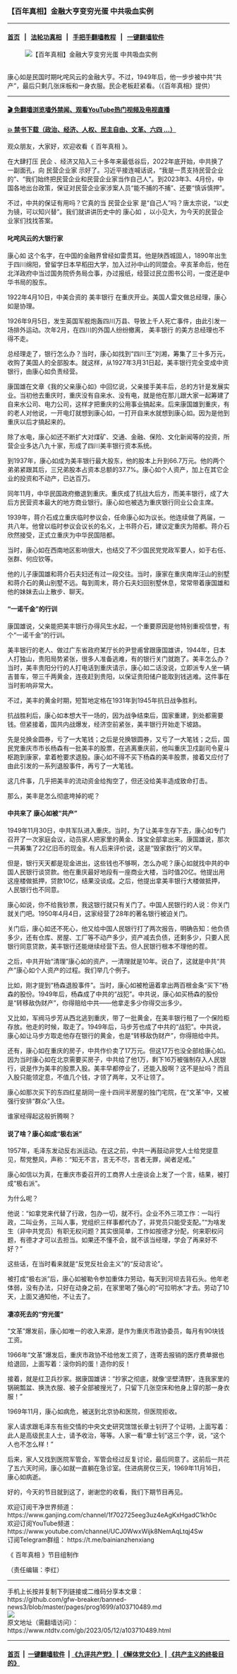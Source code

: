 ### 【百年真相】金融大亨变穷光蛋 中共吸血实例
------------------------

#### [首页](https://github.com/gfw-breaker/banned-news3/blob/master/README.md) &nbsp;&nbsp;|&nbsp;&nbsp; [法轮功真相](https://github.com/begood0513/basic/blob/master/README.md)  &nbsp;&nbsp;|&nbsp;&nbsp; [手把手翻墙教程](https://github.com/gfw-breaker/guides/wiki)  &nbsp;&nbsp;|&nbsp;&nbsp; [一键翻墙软件](https://github.com/gfw-breaker/nogfw/blob/master/README.md)  



<div><div class="featured_image">
 <figure>
  <img alt="【百年真相】金融大亨变穷光蛋 中共吸血实例" src="https://i.ntdtv.com/assets/uploads/2023/05/id103710491-maxresdefault-4-800x450.jpg"/>
 </figure><br/>
 <span class="caption">
  康心如是民国时期叱咤风云的金融大亨。不过，1949年后，他一步步被中共“共产”，最后只剩几张床板和一身衣服。民企老板赶紧看。（《百年真相》提供）
 </span>
</div>
</div><hr/>

#### [ 🎬  免翻墙浏览墙外禁闻、观看YouTube热门视频及电视直播](https://github.com/gfw-breaker/HelloWorld)

#### [ 💥  禁书下载（政治、经济、人权、民主自由、文革、六四 ...）](https://github.com/gfw-breaker/books/blob/master/README.md)

<div><div class="post_content" itemprop="articleBody">
 <p>
  观众朋友，大家好，欢迎收看《
  <ok href="https://www.ntdtv.com/gb/百年真相.htm">
   百年真相
  </ok>
  》。
 </p>
 <p>
  在大肆打压
  <ok href="https://www.ntdtv.com/gb/民企.htm">
   民企
  </ok>
  、经济又陷入三十多年来最低谷后，2022年底开始，中共换了一副面孔，向
  <ok href="https://www.ntdtv.com/gb/民营企业家.htm">
   民营企业家
  </ok>
  示好了。习近平接连喊话说，“我是一贯支持民营企业的”、“我们始终把民营企业和民营企业家当作自己人”。到2023年3、4月份，中国各地出台政策，保证对民营企业家涉案人员“能不捕的不捕”、还要“慎诉慎押”。
 </p>
 <p>
  不过，中共的保证有用吗？它真的当
  <ok href="https://www.ntdtv.com/gb/民营企业家.htm">
   民营企业家
  </ok>
  是“自己人”吗？唐太宗说，“以史为镜，可以知兴替”。我们就讲讲历史中的
  <ok href="https://www.ntdtv.com/gb/康心如.htm">
   康心如
  </ok>
  ，以小见大，为今天的民营企业家们找找答案。
  <br/>
 </p>
 <p>
 </p>
 <p>
 </p>
 <h4>
  叱咤风云的大银行家
 </h4>
 <p>
  <ok href="https://www.ntdtv.com/gb/康心如.htm">
   康心如
  </ok>
  这个名字，在中国的金融界曾经如雷贯耳。他是陕西城固人，1890年出生于四川绵阳，曾留学日本早稻田大学，加入过孙中山的同盟会。辛亥革命后，他在北洋政府中当过国务院侨务局佥事，办过报纸，经营过民立图书公司，一度还是中华书局的股东。
 </p>
 <p>
  1922年4月10日，中美合资的
  <ok href="https://www.ntdtv.com/gb/美丰银行.htm">
   美丰银行
  </ok>
  在重庆开业。美国人雷文做总经理，康心如是协理。
 </p>
 <p>
  1926年9月5日，发生英国军舰炮轰四川万县、导致上千人死亡事件，由此引发一场排外运动。次年2月，在四川的外国人纷纷撤离，
  <ok href="https://www.ntdtv.com/gb/美丰银行.htm">
   美丰银行
  </ok>
  的美方总经理也不得不走。
 </p>
 <p>
  总经理走了，银行怎么办？当时，康心如找到“四川王”刘湘，筹集了三十多万元，收购了美国人的全部股本。就这样，从1927年3月31日起，美丰银行完全变成中资银行，由康心如负责经营。
 </p>
 <p>
  康国雄在文章《我的父亲康心如》中回忆说，父亲接手美丰后，总的方针是发展实业。当初他去重庆时，重庆没有自来水、没有电，就是他在那儿跟大家一起筹建了自来水公司、电力公司，这样才把重庆的公用事业搞起来。后来康国雄到重庆，有的老人对他说，一开电灯就想到康心如，一打开自来水就想到康心如。因为是他到重庆以后才搞起来的。
 </p>
 <p>
  除了水电，康心如还不断扩大对煤矿、交通、金融、保险、文化新闻等的投资，所营企业多达八九十家，形成了四川美丰银行资本系统。
 </p>
 <p>
  到1937年，康心如成为美丰银行最大股东，他的股本上升到66.7万元。他的两个弟弟紧跟其后，三兄弟股本占资本总额的37.7%。康心如个人资产，加上在其它企业的投资和不动产，已达百万。
 </p>
 <p>
  同年11月，中华民国政府撤退到重庆。重庆成了抗战大后方，而美丰银行，成了大后方民营资本最大的地方商业银行。康心如也被选为重庆银行同业公会主席。
 </p>
 <p>
  1939年，蒋介石成立重庆临时参议会，任命康心如为议长。他连续做了两届，一共八年。他曾以临时参议会议长的名义，上书蒋介石，建议定重庆为陪都。蒋介石欣然接受，正式立重庆为中华民国陪都。
 </p>
 <p>
  当时，康心如在西南地区影响很大，也结交了不少国民党党政军要人，如于右任、张群、何应钦等。
 </p>
 <p>
  他的儿子康国雄和蒋介石夫妇还有过一段交往。当时，康家在重庆南岸汪山的别墅和蒋介石的黄山别墅不远。每到周末，蒋介石夫妇回别墅休息，常常带着康国雄和他的妹妹去山上散步、聊天。
 </p>
 <h4>
  “一诺千金”的行训
 </h4>
 <p>
  康国雄说，父亲能把美丰银行办得风生水起，一个重要原因是他特别重视信誉，有个“一诺千金”的行训。
 </p>
 <p>
  美丰银行的老人、做过广东省政府某厅长的尹登甫曾跟康国雄讲，1944年，日本人打独山，贵阳局势紧张，很多人准备逃难，有的银行关门就跑了。美丰怎么办？当时，美丰贵阳分行的人打电话到重庆请示，康心如二话没说，立即派专人坐一辆吉普车，带三千两黄金，连夜赶到贵阳，以保证贵阳储户能取到钱逃难。这件事在当时影响非常大。
 </p>
 <p>
  不过，美丰的黄金时期，短暂地定格在1931年到1945年抗日战争胜利。
 </p>
 <p>
  抗战胜利后，康心如本想大干一场的，因为战争结束后，国家重建，到处都需要钱。但紧接着，国共内战爆发，经济空前紧张，美丰银行开始走下坡路。
 </p>
 <p>
  先是兑换金圆券，亏了一大笔钱；之后是兑换银圆券，又亏了一大笔钱；之后，国民党重庆市市长杨森有一批美丰的股票，在逃离重庆前，他叫重庆卫戍副司令夏斗枢跑到康家，拿着枪要求退股。康心如不得不买下杨森的美丰股票，接着又应付了由此引发的一系列退股事件，再亏了一大笔钱。
 </p>
 <p>
  这几件事，几乎把美丰的流动资金给掏空了，但还没给美丰造成致命打击。
 </p>
 <p>
  那么，美丰是怎么彻底垮掉的呢？
 </p>
 <h4>
  中共来了 康心如被“共产”
 </h4>
 <p>
  1949年11月30日，中共军队进入重庆。当时，为了让美丰生存下去，康心如专门召开了一次家庭会议，动员家人把家里的黄金、珠宝全部拿出来。康国雄说，那次一共筹集了22亿旧币的现金。有人后来评价说，这是“毁家救行”的义举。
 </p>
 <p>
  但是，银行天天都是现金进出，这些钱也不够啊，怎么办呢？康心如就找中共的中国人民银行谈贷款。他在重庆最好地段有一座商业大楼，当时值20亿。他提出用这座楼做抵押，贷款10亿，结果没谈成。之后，他提出拿美丰银行大楼做抵押，人民银行也不同意。
 </p>
 <p>
  康心如说，你不给我钞票，我这银行就只有关门了。中国人民银行的人说：你关门就关门吧。1950年4月4日，这家经营了28年的著名银行被迫关门。
 </p>
 <p>
  关门后，康心如还不死心，他又给中国人民银行打了两次报告，明确告知：他负债多少，还有仓库、房屋、工厂等不动产多少，资产减去负债，还剩多少，只要人民银行同意贷款，美丰银行还能继续经营下去。但人民银行根本不理他的茬。
 </p>
 <p>
  之后，中共开始“清理”康心如的资产，一清理就是10年。说白了，这就是中共“共产”康心如个人资产的过程。我们举几个例子。
 </p>
 <p>
  比如，刚才提到“杨森退股事件”。当时，康心如被枪逼着拿出两百根金条“买下”杨森的股份。1949年后，杨森成了中共的“战犯”。中共说，康心如买杨森的股份是“转移敌伪财产”，你得赔给中共——他拿走多少你得交出多少。
 </p>
 <p>
  又比如，军阀马步芳从西北逃到重庆，带了一批黄金，在美丰银行租了一个保险柜存放。他走的时候，取走了。1949年后，马步芳也成了中共的“战犯”。中共说，康心如让马步方取走他存在银行的黄金，也是“转移敌伪财产”，你得赔给中共。
 </p>
 <p>
  还有，康心如在重庆的房子，中共作价卖了17万元。但这17万也没全部给康心如。因为当时康心如在北京需要买房子，中共给了他1万，剩下16万被强制存入人民银行，说是作为美丰的股票入股。美丰早都停业了，还能入股啊？这不是扯吗？而且入股只能领定息，不值几个钱，才领了两年，又不让领了。
 </p>
 <p>
  康心如那次买下的东四红星胡同一座十四间半房屋的独门宅院，在“文革”中，又被强行安排“群众”入住。
 </p>
 <p>
  谁家经得起这般折腾啊？
 </p>
 <h4>
  说了啥？康心如成“极右派”
 </h4>
 <p>
  1957年，毛泽东发动反右派运动。在这之前，中共一再鼓动非党人士给党提意见，帮党整风，声称：“知无不言，言无不尽，言者无罪，闻者足戒。”
 </p>
 <p>
  康心如信以为真，在重庆市委召开的工商界人士座谈会上发了一个言，结果，被打成“极右派”。
 </p>
 <p>
  为什么呢？
 </p>
 <p>
  他说：“如拿党来代替了行政，包办一切，就不行。企业不外三项工作：一叫行政，二叫业务，三叫人事，党组织三样事都代办了，非党员只能受支配。”“为啥发生（非中共党员）有职无权问题？其实很简单，工作如按德才分配，何来职权问题，有德才才可以去担当。如果还不懂不会，就不该当经理，学会了再来好不好？”
 </p>
 <p>
  这些话，在当时看来就是“反党反社会主义”的“反动言论”。
 </p>
 <p>
  被打成“极右派”后，康心如被勒令参加重体力劳动，每天到河坝去背石头。他年老体弱，没有办法，只好在动身之前，在家里喝了强心的“可拉明水”才去。劳动了10天，上面又通知他，不让去了。
 </p>
 <p>
 </p>
 <p>
 </p>
 <h4>
  凄凉死去的“穷光蛋”
 </h4>
 <p>
  “文革”爆发前，康心如唯一的收入来源，是作为重庆市政协委员，每月有90块钱工资。
 </p>
 <p>
  1966年“文革”爆发后，重庆市政协不给他发工资了，连寄去报销的医疗费单据也给退回，上面写着：滚你妈的蛋！造你的反！
 </p>
 <p>
  接着，就是红卫兵抄家。据康国雄讲：“抄家之彻底，就像‘坚壁清野’，连我家里的锅碗瓢盆、换洗衣服、被子全部被搜光了，只留下几张空床和他身上穿的那一身衣服！”
 </p>
 <p>
  1969年11月，康心如病危，被送到北京协和医院，但医院拒收。
 </p>
 <p>
  家人请求跟毛泽东有些交情的中央文史研究馆馆长章士钊开了个证明，上面写着：此人是高级民主人士，请予收治，等等。人家一看“章士钊”这三个字，说，“这个人也不怎么样！”
 </p>
 <p>
  后来，家人又找到医院军管会，军管会经过反复讨论，最后同意了。这前后一共花了五六天时间，康心如就一直躺在急诊室。住进病房仅三天，1969年11月16日，康心如病逝。
 </p>
 <p>
  好的，今天的节目就到这了，谢谢您的收看，我们下期节目再见。
 </p>
 <p>
  欢迎订阅干净世界频道：
  <ok href="https://www.ganjing.com/channel/1f702725eeg3uz4eAgKxHgadC1kh0c">
   https://www.ganjing.com/channel/1f702725eeg3uz4eAgKxHgadC1kh0c
  </ok>
  <br/>
  欢迎订阅YouTube频道：
  <ok href="https://www.youtube.com/channel/UCJ0WwxWijk8NemAqLtqj4Sw">
   https://www.youtube.com/channel/UCJ0WwxWijk8NemAqLtqj4Sw
  </ok>
  <br/>
  订阅Telegram群组：
  <ok href="https://t.me/bainianzhenxiang">
   https://t.me/bainianzhenxiang
  </ok>
 </p>
 <p>
  《
  <ok href="https://www.ntdtv.com/gb/百年真相.htm">
   百年真相
  </ok>
  》节目组制作
 </p>
 <p>
  （责任编辑：李红）
 </p>
 <div class="single_ad">
 </div>
</div>
</div>
<hr/>
手机上长按并复制下列链接或二维码分享本文章：<br/>
https://github.com/gfw-breaker/banned-news3/blob/master/pages/prog1699/a103710489.md <br/>
<a href='https://github.com/gfw-breaker/banned-news3/blob/master/pages/prog1699/a103710489.md'><img src='https://github.com/gfw-breaker/banned-news3/blob/master/pages/prog1699/a103710489.md.png'/></a> <br/>
原文地址（需翻墙访问）：https://www.ntdtv.com/gb/2023/05/12/a103710489.html


------------------------
#### [首页](https://github.com/gfw-breaker/banned-news3/blob/master/README.md) &nbsp;|&nbsp; [一键翻墙软件](https://github.com/gfw-breaker/nogfw/blob/master/README.md) &nbsp;| [《九评共产党》](https://github.com/gfw-breaker/9ping.md/blob/master/README.md#九评之一评共产党是什么) | [《解体党文化》](https://github.com/gfw-breaker/jtdwh.md/blob/master/README.md) | [《共产主义的终极目的》](https://github.com/gfw-breaker/gczydzjmd.md/blob/master/README.md)


<img src='http://gfw-breaker.win/banned-news3/pages/prog1699/a103710489.md' width='0px' height='0px'/>